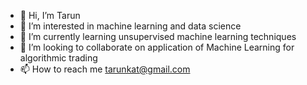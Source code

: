 - 👋 Hi, I’m Tarun
- 👀 I’m interested in machine learning and data science
- 🌱 I’m currently learning unsupervised machine learning techniques
- 💞️ I’m looking to collaborate on application of Machine Learning for algorithmic trading
- 📫 How to reach me tarunkat@gmail.com

<!---
tarunkat/tarunkat is a ✨ special ✨ repository because its `README.md` (this file) appears on your GitHub profile.
You can click the Preview link to take a look at your changes.
--->
